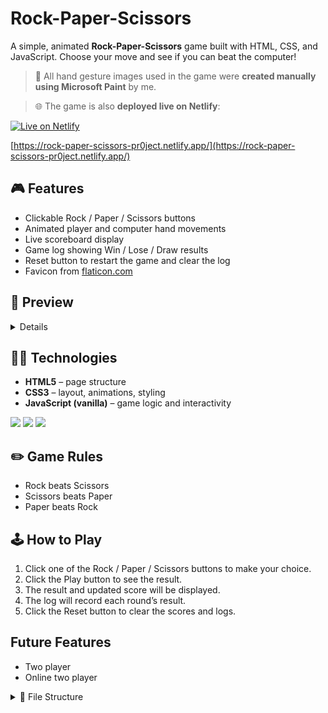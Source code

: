 # Rock-Paper-Scissors

A simple, animated **Rock-Paper-Scissors** game built with HTML, CSS, and JavaScript. Choose your move and see if you can beat the computer!

> 🎨 All hand gesture images used in the game were **created manually using Microsoft Paint** by me.

> 🌐 The game is also **deployed live on Netlify**:  

[![Live on Netlify](https://img.shields.io/badge/Live_on-Netlify-brightgreen?style=for-the-badge&logo=netlify&logoColor=white)](https://rock-paper-scissors-pr0ject.netlify.app/)

[https://rock-paper-scissors-pr0ject.netlify.app/](https://rock-paper-scissors-pr0ject.netlify.app/)

## 🎮 Features

- Clickable Rock / Paper / Scissors buttons
- Animated player and computer hand movements
- Live scoreboard display
- Game log showing Win / Lose / Draw results
- Reset button to restart the game and clear the log
- Favicon from [flaticon.com](https://www.flaticon.com/free-icon/rock_6587391?term=rock+paper+scissors&page=1&position=33&origin=tag&related_id=6587391)

## 📸 Preview

<details>
  <summary>Details</summary>
  
  <img width="1531" height="831" alt="image" src="https://github.com/user-attachments/assets/125ff45c-2e96-4345-8c16-48dd7d6246ab" />
</details>

## 🧑‍💻 Technologies

- **HTML5** – page structure
- **CSS3** – layout, animations, styling
- **JavaScript (vanilla)** – game logic and interactivity

<p>
  <img src="https://img.shields.io/badge/-HTML5-E34F26?style=for-the-badge&logo=html5&logoColor=ffffff" />
  <img src="https://img.shields.io/badge/-CSS3-1572B6?style=for-the-badge&logo=css3&logoColor=ffffff" />
  <img src="https://img.shields.io/badge/-JavaScript-F7DF1E?style=for-the-badge&logo=javascript&logoColor=000" />
</p>

## ✏️ Game Rules

- Rock beats Scissors
- Scissors beats Paper
- Paper beats Rock

## 🕹️ How to Play

1. Click one of the Rock / Paper / Scissors buttons to make your choice.
2. Click the Play button to see the result.
3. The result and updated score will be displayed.
4. The log will record each round’s result.
5. Click the Reset button to clear the scores and logs.

## Future Features

- Two player
- Online two player

<details> 
  <summary>📂 File Structure</summary>
  
```bash
.
└── Rock-Paper-Scissors/
    ├── index.html
    ├── css/
    │   ├── compstyle.css
    │   ├── indexstyle.css
    │   └── multistyle.css
    ├── html/
    │   ├── comp.html
    │   └── multi.html
    ├── js/
    │   ├── compsrc.js
    │   ├── indexsrc.js
    │   └── multisrc.js
    └── img/
        ├── cursor/
        │   ├── pixel.cur
        │   └── pixel_link.cur
        ├── icons/
        │   ├── favicon.png
        │   ├── exit.png
        │   └── check.png
        ├── playervsx/
        │   ├── pvsc.png
        │   ├── pvsp.png
        │   └── no-bg-2/
        │       ├── pvsc-no-bg-2.png
        │       └── pvsp-no-bg-2.png        
        ├── rock/
        │   ├── rock-left.png
        │   ├── rock-right.png
        │   ├── rock.png
        │   ├── no-bg/
        │   │   ├── rock-left-no-bg.png
        │   │   ├── rock-right-no-bg.png
        │   │   └── rock-no-bg.png
        │   └── no-bg-2/
        │       ├── rock-left-no-bg-2.png
        │       ├── rock-right-no-bg-2.png
        │       └── rock-no-bg-2.png
        ├── paper/
        │   ├── paper-left.png
        │   ├── paper-right.png
        │   ├── paper.png
        │   ├── no-bg/
        │   │   ├── paper-left-no-bg.png
        │   │   ├── paper-right-no-bg.png
        │   │   └── paper-no-bg.png
        │   └── no-bg-2/
        │       ├── paper-left-no-bg-2.png
        │       ├── paper-right-no-bg-2.png
        │       └── paper-no-bg-2.png
        └── scissors/
            ├── scissors-left.png
            ├── scissors-right.png
            ├── scissors.png
            ├── no-bg/
            │   ├── scissors-left-no-bg.png
            │   ├── scissors-right-no-bg.png
            │   └── scissors-no-bg.png
            └── no-bg-2/
                ├── scissors-left-no-bg-2.png
                ├── scissors-right-no-bg-2.png
                └── scissors-no-bg-2.png
  ```
</details>
